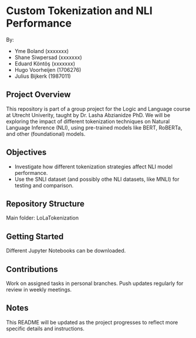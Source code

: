 # Custom Tokenization and NLI Performance

By:

- Yme Boland (xxxxxxx)
- Shane Siwpersad (xxxxxxx)
- Eduard Köntöş (xxxxxxx)
- Hugo Voorheijen (1706276)
- Julius Bijkerk (1987011)

## Project Overview

This repository is part of a group project for the Logic and Language course at Utrecht Univerity, taught by Dr. Lasha Abzianidze PhD.
We will be exploring the impact of different tokenization techniques on Natural Language Inference (NLI), using pre-trained models like BERT, RoBERTa, and other (foundational) models.

## Objectives

- Investigate how different tokenization strategies affect NLI model performance.
- Use the SNLI dataset (and possibly othe NLI datasets, like MNLI) for testing and comparison.

## Repository Structure

Main folder: LoLaTokenization

## Getting Started

Different Jupyter Notebooks can be downloaded.

## Contributions

Work on assigned tasks in personal branches.
Push updates regularly for review in weekly meetings.

## Notes

This README will be updated as the project progresses to reflect more specific details and instructions.
